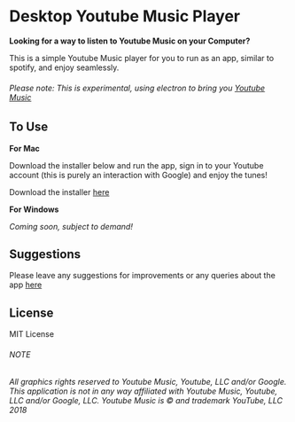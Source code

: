 # Desktop Youtube Music Player

[logo]: https://yt3.ggpht.com/Ho_DsxE6FAXcwg40zBLHOZ7Gbr1e5juTDFKwZBN1GmtqVXWhSfETtPGDYa1Zvisi9Vp5DtrMMng=w2560-fcrop64=1,00005a57ffffa5a8-nd-c0xffffffff-rj-k-no "Youtube Music Banner"

**Looking for a way to listen to Youtube Music on your Computer?**

This is a simple Youtube Music player for you to run as an app, similar to spotify, and enjoy seamlessly.

###### *Please note: This is experimental, using electron to bring you [Youtube Music](https://music.youtube.com)*

## To Use

**For Mac**

Download the installer below and run the app, sign in to your Youtube account (this is purely an interaction with Google) and enjoy the tunes!

Download the installer [here]('https://nofile.io/f/WfJef8jpqsH/Youtube+Music+Player.dmg')

**For Windows**

*Coming soon, subject to demand!* 

## Suggestions
Please leave any suggestions for improvements or any queries about the app [here](https://github.com/p-skal/youtubemusicplayer/labels/suggestion)

## License

MIT License

###### NOTE
*All graphics rights reserved to Youtube Music, Youtube, LLC and/or Google.
This application is not in any way affiliated with Youtube Music, Youtube, LLC and/or Google, LLC. Youtube Music is &copy; and trademark YouTube, LLC 2018*
